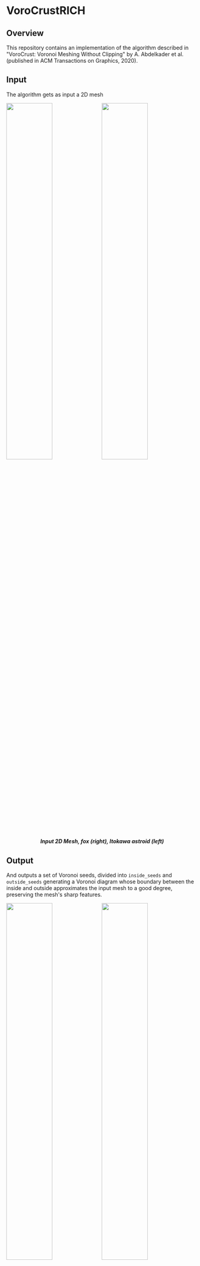 # VoroCrustRICH
## Overview

This repository contains an implementation of the algorithm described in "VoroCrust: Voronoi Meshing Without Clipping" by A. Abdelkader et al. (published in ACM Transactions on Graphics, 2020). 

## Input
The algorithm gets as input a 2D mesh

<p float="center">
  <img src="./figures/fox_plc.png" width="49%" />
  <img src="./figures/astroid_plc.png" width="49%" /> 
</p>
<center> <h5>Input 2D Mesh, fox (right), Itokawa astroid (left)</h5> </center>

## Output
And outputs a set of Voronoi seeds, divided into `inside_seeds` and `outside_seeds` generating a Voronoi diagram whose boundary between the inside and outside approximates the input mesh to a good degree, preserving the mesh's sharp features. 

<p float="center">
  <img src="./figures/fox_boundary_mesh.png" width="49%" />
  <img src="./figures/astroid_boundary_mesh.png" width="49%" /> 
</p>
<center> <h5>Output: Boundary or Voronoi Diagram, fox (right), Itokawa astroid (left) </h5> </center>

And fills the volume with a random sampled seeds s.t. the volume seeds do not interfere with the 

<p float="center">
  <img src="./figures/fox_volume_mesh.png" width="49%" />
  <img src="./figures/astroid_volume_mesh.png" width="49%" /> 
</p>
<center> <h5>Output: Voronoi Diagram, Volume Mesh, fox (right), Itokawa astroid (left) </h5> </center>

## Steps

### Sharp Features Detection and Boundary Sampling

The first step is the detection of the sharp features and the creation of a discrete representation of the features using a K-D tree for fast nearest neighbors search.

<p float="center">
  <img src="./figures/fox_trees.png" width="49%" />
  <img src="./figures/astroid_trees.png" width="49%" /> 
</p>
<center> <h5> Discrete representation of the features, fox (right), Itokawa astroid (left)</h5> </center>
<center> In blue the sharp vertices, in yellow the sharp edge sampling and in red the face sampling, fox edge sampling have 1e5 points and face sampling with 1e6, and the Itokawa astroid have 1e5 and 1e7 respectively</center>

## Ball Sampling

We then have the sharp vertex, sharp edges and then faces ball sampling, adjusting them iteratively in order to eliminate imprefections and impose a Lipschitzness condition of the cells.

<p float="center">
  <img src="./figures/fox_vertex_balls.png" width="49%" />
  <img src="./figures/astroid_vertex_balls.png" width="49%" /> 
</p>
<center> <h5> After Edge Sampling, fox (right), Itokawa astroid (left) </h5> </center>

<p float="center">
  <img src="./figures/fox_edge_balls.png" width="49%" />
  <img src="./figures/astroid_edge_balls.png" width="49%" /> 
</p>
<center> <h5> After Edge Sampling, fox (right), Itokawa astroid (left) </h5> </center>

<p float="center">
  <img src="./figures/fox_face_balls.png" width="49%" />
  <img src="./figures/astroid_face_balls.png" width="49%" /> 
</p>
<center> <h5> After Face Sampling, fox (right), Itokawa astroid (left) </h5> </center>

## Generation of Boundary Voronoi Seeds

Seeds are then generated via trilateration of three spheres

<p float="center">
  <img src="./figures/fox_seeds.png" width="49%" />
  <img src="./figures/astroid_seeds.png" width="49%" /> 
</p>
<center> <h5> Out Voronoi Seeds, inside there are corresponding In Voronoi Seeds, fox (right), Itokawa astroid (left) </h5> </center>

After the generation of the boundary seeds there is generation of the volume Voronoi Seeds.

### Citation

If you find this repository helpful, please consider citing the original paper 

```bibtex
@article{10.1145/3337680,
author = {Abdelkader, Ahmed and Bajaj, Chandrajit L. and Ebeida, Mohamed S. and Mahmoud, Ahmed H. and Mitchell, Scott A. and Owens, John D. and Rushdi, Ahmad A.},
title = {VoroCrust: Voronoi Meshing Without Clipping},
year = {2020},
issue_date = {June 2020},
publisher = {Association for Computing Machinery},
address = {New York, NY, USA},
volume = {39},
number = {3},
issn = {0730-0301},
url = {https://doi.org/10.1145/3337680},
doi = {10.1145/3337680}}
```

### Disclaimer
While I have made every effort to faithfully replicate the algorithm as described in the paper, this implementation is my independent work and may contain differences or assumptions not explicitly stated in the original publication.


## Requirements

The only non-standard packages I used were `pybind11`, `boost` and `vtk`. The most troublesome one was `vtk` and it is only used for the nice graphical output of the algorithm.

## Credits
The fox .obj file I took from [PixelMannen](https://clara.io/view/1a03ac6b-d6b5-4c2d-9f1a-c80068311396), the Itokawa astorid I took from [3D Asteroid Catalogue](https://3d-asteroids.space/asteroids/25143-Itokawa)
